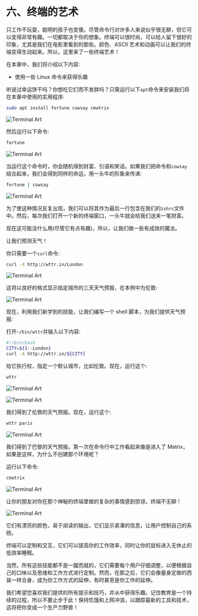 # 六、终端的艺术

只工作不玩耍，聪明的孩子也变傻。尽管命令行对许多人来说似乎很无聊，但它可以变得非常有趣。一切都取决于你的想象。终端可以很时尚，可以给人留下很好的印象，尤其是我们在电影里看到的那些。颜色、ASCII 艺术和动画可以让我们的终端变得生动起来。所以，这里来了一些终端艺术！

在本章中，我们将介绍以下内容:

*   使用一些 Linux 命令来获得乐趣

听说过幸运饼干吗？你想吃它们而不发胖吗？只需运行以下`apt`命令来安装我们将在本章中使用的实用程序:

```sh
sudo apt install fortune cowsay cmatrix

```

![Terminal Art](img/image_06_001.jpg)

然后运行以下命令:

```sh
fortune

```

![Terminal Art](img/image_06_002.jpg)

当运行这个命令时，你会随机得到财富、引语和笑话。如果我们把命令和`cowsay`结合起来，我们会得到同样的命运，用一头牛的形象来传递:

```sh
fortune | cowsay

```

![Terminal Art](img/image_06_003.jpg)

为了使这种情况反复出现，我们可以将其作为最后一行包含在我们的`zshrc`文件中。然后，每次我们打开一个新的终端窗口，一头牛就会给我们送来一笔财富。

现在这可能没什么用(尽管它有点有趣)，所以，让我们做一些有成效的魔法。

让我们预测天气！

你只需要一个`curl`命令:

```sh
curl -4 http://wttr.in/London

```

![Terminal Art](img/image_06_004.jpg)

这将以良好的格式显示指定城市的三天天气预报，在本例中为伦敦:

![Terminal Art](img/image_06_005.jpg)

现在，利用我们新学到的技能，让我们编写一个 shell 脚本，为我们提供天气预报:

打开`~/bin/wttr`并输入以下内容:

```sh
#!/bin/bash
CITY=${1:-London}
curl -4 http://wttr.in/${CITY}

```

给它执行权，指定一个默认城市，比如伦敦。现在，运行这个:

```sh
wttr

```

![Terminal Art](img/image_06_006.jpg)

![Terminal Art](img/image_06_007.jpg)

我们得到了伦敦的天气预报。现在，运行这个:

```sh
wttr paris

```

![Terminal Art](img/image_06_008.jpg)

我们得到了巴黎的天气预报。第一次在命令行中工作看起来像是进入了 Matrix，如果是这样，为什么不创建那个环境呢？

运行以下命令:

```sh
cmatrix

```

![Terminal Art](img/image_06_009.jpg)

让你的朋友对你在那个神秘的终端里做的复杂的事情感到惊讶。终端不无聊！

![Terminal Art](img/image_06_010.jpg)

它们有漂亮的颜色，易于阅读的输出，它们显示紧凑的信息，让用户控制自己的系统。

终端可以定制和交互，它们可以提高你的工作效率，同时让你的鼠标进入无休止的低效率睡眠。

当然，所有这些技能都不是一蹴而就的，它们需要每个用户仔细调整，以便根据自己的口味以及思维和工作方式进行定制。然而，在那之后，它们会像量身定做的西装一样合身，成为你工作方式的延伸，有时甚至是你工作的延伸。

我们希望您喜欢我们提供的所有提示和技巧，并从中获得乐趣。记住教育是一个持续的过程，所以不要止步于此！保持饥饿和上网冲浪，以跟踪最新的工具和技术，这将把你变成一个生产力野兽！